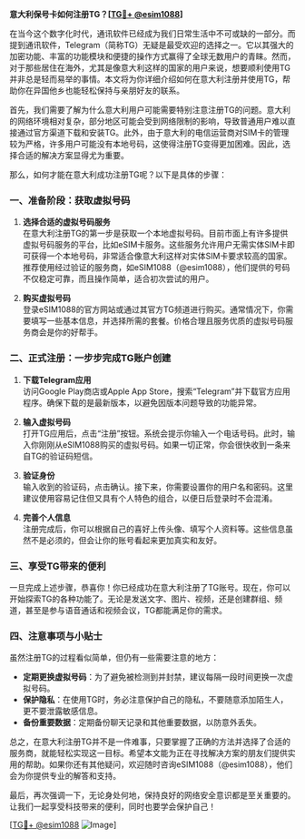 **意大利保号卡如何注册TG？[[TG💪+ @esim1088](https://t.me/s/esim1088)]**

在当今这个数字化时代，通讯软件已经成为我们日常生活中不可或缺的一部分。而提到通讯软件，Telegram（简称TG）无疑是最受欢迎的选择之一。它以其强大的加密功能、丰富的功能模块和便捷的操作方式赢得了全球无数用户的青睐。然而，对于那些居住在海外，尤其是像意大利这样的国家的用户来说，想要顺利使用TG并非总是轻而易举的事情。本文将为你详细介绍如何在意大利注册并使用TG，帮助你在异国他乡也能轻松保持与亲朋好友的联系。

首先，我们需要了解为什么意大利用户可能需要特别注意注册TG的问题。意大利的网络环境相对复杂，部分地区可能会受到网络限制的影响，导致普通用户难以直接通过官方渠道下载和安装TG。此外，由于意大利的电信运营商对SIM卡的管理较为严格，许多用户可能没有本地号码，这使得注册TG变得更加困难。因此，选择合适的解决方案显得尤为重要。

那么，如何才能在意大利成功注册TG呢？以下是具体的步骤：

### 一、准备阶段：获取虚拟号码

1. **选择合适的虚拟号码服务**  
   在意大利注册TG的第一步是获取一个本地虚拟号码。目前市面上有许多提供虚拟号码服务的平台，比如eSIM卡服务。这些服务允许用户无需实体SIM卡即可获得一个本地号码，非常适合像意大利这样对实体SIM卡要求较高的国家。推荐使用经过验证的服务商，如eSIM1088（@esim1088），他们提供的号码不仅稳定可靠，而且操作简单，适合初次尝试的用户。

2. **购买虚拟号码**  
   登录eSIM1088的官方网站或通过其官方TG频道进行购买。通常情况下，你需要填写一些基本信息，并选择所需的套餐。价格合理且服务优质的虚拟号码服务商会是你的好帮手。

### 二、正式注册：一步步完成TG账户创建

1. **下载Telegram应用**  
   访问Google Play商店或Apple App Store，搜索“Telegram”并下载官方应用程序。确保下载的是最新版本，以避免因版本问题导致的功能异常。

2. **输入虚拟号码**  
   打开TG应用后，点击“注册”按钮。系统会提示你输入一个电话号码。此时，输入你刚刚从eSIM1088购买的虚拟号码。如果一切正常，你会很快收到一条来自TG的验证码短信。

3. **验证身份**  
   输入收到的验证码，点击确认。接下来，你需要设置你的用户名和密码。这里建议使用容易记住但又具有个人特色的组合，以便日后登录时不会混淆。

4. **完善个人信息**  
   注册完成后，你可以根据自己的喜好上传头像、填写个人资料等。这些信息虽然不是必须的，但会让你的账号看起来更加真实和友好。

### 三、享受TG带来的便利

一旦完成上述步骤，恭喜你！你已经成功在意大利注册了TG账号。现在，你可以开始探索TG的各种功能了。无论是发送文字、图片、视频，还是创建群组、频道，甚至是参与语音通话和视频会议，TG都能满足你的需求。

### 四、注意事项与小贴士

虽然注册TG的过程看似简单，但仍有一些需要注意的地方：

- **定期更换虚拟号码**：为了避免被检测到并封禁，建议每隔一段时间更换一次虚拟号码。
- **保护隐私**：在使用TG时，务必注意保护自己的隐私，不要随意添加陌生人，更不要泄露敏感信息。
- **备份重要数据**：定期备份聊天记录和其他重要数据，以防意外丢失。

总之，在意大利注册TG并不是一件难事，只要掌握了正确的方法并选择了合适的服务商，就能轻松实现这一目标。希望本文能为正在寻找解决方案的朋友们提供实用的帮助。如果你还有其他疑问，欢迎随时咨询eSIM1088（@esim1088），他们会为你提供专业的解答和支持。

最后，再次强调一下，无论身处何地，保持良好的网络安全意识都是至关重要的。让我们一起享受科技带来的便利，同时也要学会保护自己！

[[TG💪+ @esim1088](https://t.me/s/esim1088) ![Image](https://i.postimg.cc/4NQfJmqS/Snipaste-2025-05-13-00-14-12.png)]
